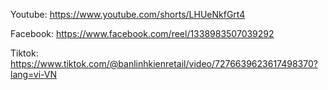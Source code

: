 Youtube: https://www.youtube.com/shorts/LHUeNkfGrt4

Facebook: https://www.facebook.com/reel/1338983507039292

Tiktok: https://www.tiktok.com/@banlinhkienretail/video/7276639623617498370?lang=vi-VN